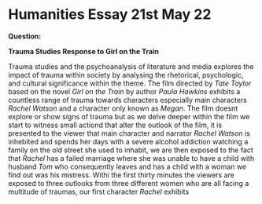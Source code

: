 # Humanities Essay 21st May 22

**Question:**

**Trauma Studies Response to Girl on the Train**

Trauma studies and the psychoanalysis of literature and media explores the impact of trauma within society by analysing the rhetorical, psychologic, and cultural significance within the theme. The film directed by *Tate Taylor* based on the novel *Girl on the Train* by author *Paula Hawkins* exhibits a countless range of trauma towards characters especially main characters *Rachel Watson* and a character only known as *Megan*.
The film doesnt explore or show signs of trauma but as we delve deeper within the film we start to witness small actiond that alter the outlook of the film, it is presented to the viewer that main character and narrator *Rachel Watson* is inhebited and spends her days with a severe alcohol addiction watching a family on the old street she used to inhabit, we are then exposed to the fact that *Rachel* has a failed marriage where she was unable to have a child with husband *Tom* who consequently leaves and has a child with a woman we find out was his mistress. Withi the first thirty minutes the viewers are exposed to three outlooks from three different women who are all facing a multitude of traumas, our first character *Rachel* exhibits 
